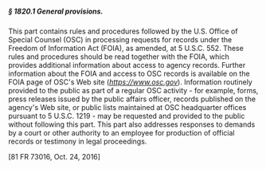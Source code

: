 ##### § 1820.1 General provisions. #####

This part contains rules and procedures followed by the U.S. Office of Special Counsel (OSC) in processing requests for records under the Freedom of Information Act (FOIA), as amended, at 5 U.S.C. 552. These rules and procedures should be read together with the FOIA, which provides additional information about access to agency records. Further information about the FOIA and access to OSC records is available on the FOIA page of OSC's Web site (*https://www.osc.gov*). Information routinely provided to the public as part of a regular OSC activity - for example, forms, press releases issued by the public affairs officer, records published on the agency's Web site, or public lists maintained at OSC headquarter offices pursuant to 5 U.S.C. 1219 - may be requested and provided to the public without following this part. This part also addresses responses to demands by a court or other authority to an employee for production of official records or testimony in legal proceedings.

[81 FR 73016, Oct. 24, 2016]